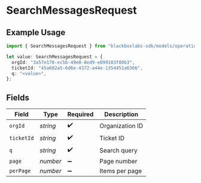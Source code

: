 # SearchMessagesRequest

## Example Usage

```typescript
import { SearchMessagesRequest } from "blackboxlabs-sdk/models/operations";

let value: SearchMessagesRequest = {
  orgId: "3a57e170-ec5b-49e0-8ed9-e099103f80b3",
  ticketId: "45a602a5-6d6e-4372-a44e-1354451a6366",
  q: "<value>",
};
```

## Fields

| Field              | Type               | Required           | Description        |
| ------------------ | ------------------ | ------------------ | ------------------ |
| `orgId`            | *string*           | :heavy_check_mark: | Organization ID    |
| `ticketId`         | *string*           | :heavy_check_mark: | Ticket ID          |
| `q`                | *string*           | :heavy_check_mark: | Search query       |
| `page`             | *number*           | :heavy_minus_sign: | Page number        |
| `perPage`          | *number*           | :heavy_minus_sign: | Items per page     |